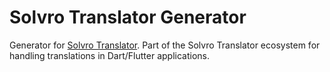 <!-- 
This README describes the package. If you publish this package to pub.dev,
this README's contents appear on the landing page for your package.

For information about how to write a good package README, see the guide for
[writing package pages](https://dart.dev/tools/pub/writing-package-pages). 

For general information about developing packages, see the Dart guide for
[creating packages](https://dart.dev/guides/libraries/create-packages)
and the Flutter guide for
[developing packages and plugins](https://flutter.dev/to/develop-packages). 
-->
# Solvro Translator Generator

Generator for [Solvro Translator](https://github.com/Solvro/lib-mobile-solvro-translator). Part of the Solvro Translator ecosystem for handling translations in Dart/Flutter applications.
